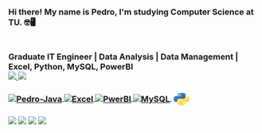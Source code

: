 <h3> Hi there! My name is Pedro, I'm studying Computer Science at TU. 🤓🖥️ <h3><br>
Graduate IT Engineer | Data Analysis | Data Management | Excel, Python, MySQL, PowerBI
  
  <div>
  <a href="https://github.com/wenceslaupedro">
  <img height="145em" src="https://github-readme-stats.vercel.app/api?username=wenceslaupedro&show_icons=true&theme=dark&include_all_commits=true&count_private=true"/>
  <img height="145em" src="https://github-readme-stats.vercel.app/api/top-langs/?username=wenceslaupedro&layout=compact&langs_count=16&theme=dark"/>
</div>
  
  <div style="display: inline_block"><br>
   
  <img align="center" alt="Pedro-Java" height="33" width="42" src="https://cdn.jsdelivr.net/gh/devicons/devicon/icons/java/java-original.svg">
  <img align="center" alt="Excel" height="30" width="40" src="https://www.logo.wine/a/logo/Microsoft_Excel/Microsoft_Excel-Logo.wine.svg">
  <img align="center" alt="PwerBI" height="30" width="40" src="https://www.logo.wine/a/logo/Power_BI/Power_BI-Logo.wine.svg">
  <img align="center" alt="MySQL" height="30" width="40" src="https://www.logo.wine/a/logo/MySQL/MySQL-Logo.wine.svg">
  <img align="center" alt="Rafa-Python" height="30" width="40" src="https://raw.githubusercontent.com/devicons/devicon/master/icons/python/python-original.svg">                 <br><br>
 
</div>
    
   <div> 
  <a href="https://www.instagram.com/pepewenceslau/" target="_blank"><img src="https://img.shields.io/badge/-Instagram-%23E4405F?style=for-the-badge&logo=instagram&logoColor=white" target="_blank"></a>
 	<a href="discordapp.com/users/#Pepe0055" target="_blank"><img src="https://img.shields.io/badge/Discord-7289DA?style=for-the-badge&logo=discord&logoColor=white" target="_blank"></a> 
  <a href = "mailto:pedro.wenceslau@gmail.com"><img src="https://img.shields.io/badge/-Gmail-%23333?style=for-the-badge&logo=gmail&logoColor=white" target="_blank"></a>
  <a href="https://www.linkedin.com/in/pedro-wenceslau/" target="_blank"><img src="https://img.shields.io/badge/-LinkedIn-%230077B5?style=for-the-badge&logo=linkedin&logoColor=white" target="_blank"></a> 
